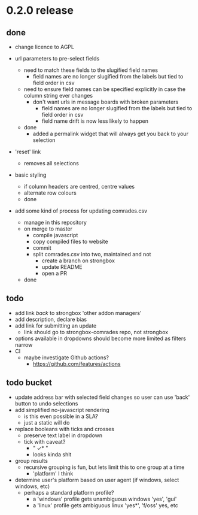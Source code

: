 # 0.2.0 release

## done

* change licence to AGPL
* url parameters to pre-select fields
    - need to match these fields to the slugified field names
        - field names are no longer slugified from the labels but tied to field order in csv
    - need to ensure field names can be specified explicitly in case the column string ever changes
        - don't want urls in message boards with broken parameters
            - field names are no longer slugified from the labels but tied to field order in csv
            - field name drift is now less likely to happen
    - done
        - added a permalink widget that will always get you back to your selection
* 'reset' link
    - removes all selections
* basic styling
    - if column headers are centred, centre values
    - alternate row colours
    - done

* add some kind of process for updating comrades.csv
    - manage in this repository
    - on merge to master
        - compile javascript
        - copy compiled files to website
        - commit
        - split comrades.csv into two, maintained and not
            - create a branch on strongbox
            - update README
            - open a PR
    - done

## todo

* add link *back* to strongbox 'other addon managers'
* add description, declare bias
* add link for submitting an update
    - link should go to strongbox-comrades repo, not strongbox
* options available in dropdowns should become more limited as filters narrow
* CI
    - maybe investigate Github actions?
        - https://github.com/features/actions

## todo bucket

* update address bar with selected field changes so user can use 'back' button to undo selections
* add simplified no-javascript rendering
    - is this even possible in a SLA?
    - just a static will do
* replace booleans with ticks and crosses
    - preserve text label in dropdown
    - tick with caveat? 
        - "  ✓*  "
        - looks kinda shit
* group results
    - recursive grouping is fun, but lets limit this to one group at a time
        - 'platform' I think
* determine user's platform based on user agent (if windows, select windows, etc)
    - perhaps a standard platform profile? 
        - a 'windows' profile gets unambiguous windows 'yes', 'gui'
        - a 'linux' profile gets ambiguous linux 'yes*', 'f/oss' yes, etc
